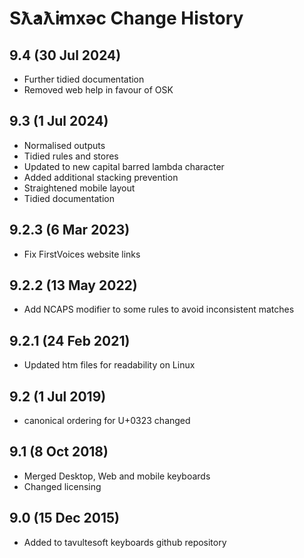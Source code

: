 Sƛ̓aƛ̓imxəc Change History
============================
9.4 (30 Jul 2024)
-------------------
* Further tidied documentation
* Removed web help in favour of OSK

9.3 (1 Jul 2024)
-------------------
* Normalised outputs
* Tidied rules and stores
* Updated to new capital barred lambda character
* Added additional stacking prevention
* Straightened mobile layout
* Tidied documentation

9.2.3 (6 Mar 2023)
-------------------
* Fix FirstVoices website links

9.2.2 (13 May 2022)
-------------------
* Add NCAPS modifier to some rules to avoid inconsistent matches

9.2.1 (24 Feb 2021)
-------------------
* Updated htm files for readability on Linux

9.2 (1 Jul 2019)
-----------------
 * canonical ordering for U+0323 changed

9.1 (8 Oct 2018)
-----------------
* Merged Desktop, Web and mobile keyboards
* Changed licensing

9.0 (15 Dec 2015)
-----------------

* Added to tavultesoft keyboards github repository
